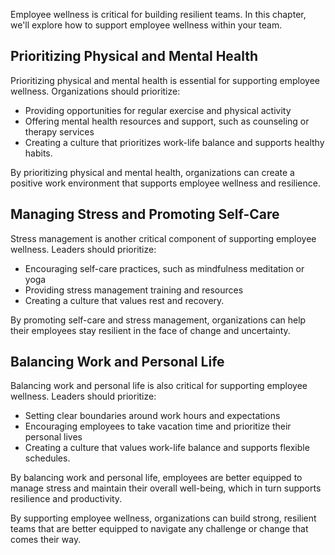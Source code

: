 
Employee wellness is critical for building resilient teams. In this chapter, we'll explore how to support employee wellness within your team.

Prioritizing Physical and Mental Health
---------------------------------------

Prioritizing physical and mental health is essential for supporting employee wellness. Organizations should prioritize:

* Providing opportunities for regular exercise and physical activity
* Offering mental health resources and support, such as counseling or therapy services
* Creating a culture that prioritizes work-life balance and supports healthy habits.

By prioritizing physical and mental health, organizations can create a positive work environment that supports employee wellness and resilience.

Managing Stress and Promoting Self-Care
---------------------------------------

Stress management is another critical component of supporting employee wellness. Leaders should prioritize:

* Encouraging self-care practices, such as mindfulness meditation or yoga
* Providing stress management training and resources
* Creating a culture that values rest and recovery.

By promoting self-care and stress management, organizations can help their employees stay resilient in the face of change and uncertainty.

Balancing Work and Personal Life
--------------------------------

Balancing work and personal life is also critical for supporting employee wellness. Leaders should prioritize:

* Setting clear boundaries around work hours and expectations
* Encouraging employees to take vacation time and prioritize their personal lives
* Creating a culture that values work-life balance and supports flexible schedules.

By balancing work and personal life, employees are better equipped to manage stress and maintain their overall well-being, which in turn supports resilience and productivity.

By supporting employee wellness, organizations can build strong, resilient teams that are better equipped to navigate any challenge or change that comes their way.
